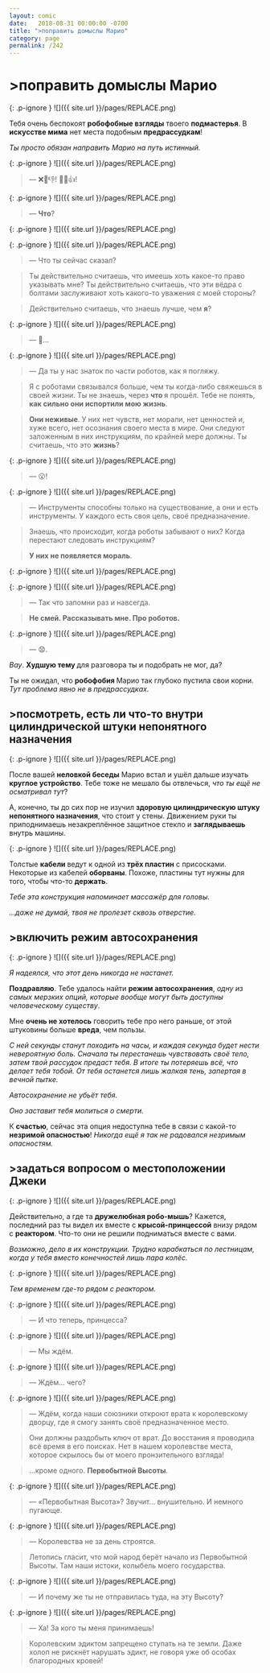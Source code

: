 ```yaml
---
layout: comic
date:   2018-08-31 00:00:00 -0700
title: ">поправить домыслы Марио"
category: page
permalink: /242
---
```

# >поправить домыслы Марио

{: .p-ignore }
![]({{ site.url }}/pages/REPLACE.png)

Тебя очень беспокоят <strong>робофобные взгляды</strong> твоего <strong>подмастерья</strong>. В <strong>искусстве мима</strong> нет места подобным <strong>предрассудкам</strong>! 

<em>Ты просто обязан направить Марио на путь истинный.</em>

{: .p-ignore }
![]({{ site.url }}/pages/REPLACE.png)

<blockquote>— ❌🤖👎! 🙂🤖👍!</blockquote>

{: .p-ignore }
![]({{ site.url }}/pages/REPLACE.png)

<blockquote>— <strong>Что</strong>?</blockquote>

{: .p-ignore }
![]({{ site.url }}/pages/REPLACE.png)

{: .p-ignore }
![]({{ site.url }}/pages/REPLACE.png)

<blockquote>— Что ты сейчас сказал?</blockquote>

<blockquote>Ты действительно считаешь, что имеешь хоть какое-то право указывать мне? Ты действительно считаешь, что эти вёдра с болтами заслуживают хоть какого-то уважения с моей стороны?</blockquote>

<blockquote>Действительно считаешь, что знаешь лучше, чем <strong>я</strong>?</blockquote>

{: .p-ignore }
![]({{ site.url }}/pages/REPLACE.png)

<blockquote>— 😬...</blockquote>

{: .p-ignore }
![]({{ site.url }}/pages/REPLACE.png)

<blockquote>— Да ты у нас знаток по части роботов, как я погляжу.</blockquote>

<blockquote>Я с роботами связывался больше, чем ты когда-либо свяжешься в своей жизни. Ты не знаешь, через <strong>что </strong>я прошёл. Тебе не понять, <strong>как сильно они испортили мою жизнь</strong>.</blockquote>

<blockquote><strong>Они неживые</strong>. У них нет чувств, нет морали, нет ценностей и, хуже всего, нет осознания своего места в мире. Они следуют заложенным в них инструкциям, по крайней мере должны. Ты считаешь, что это <strong>жизнь</strong>?</blockquote>

{: .p-ignore }
![]({{ site.url }}/pages/REPLACE.png)

<blockquote>— 😮!</blockquote>

{: .p-ignore }
![]({{ site.url }}/pages/REPLACE.png)

<blockquote>— Инструменты способны только на существование, а они и есть инструменты. У каждого есть своя цель, своё предназначение.</blockquote>

<blockquote>Знаешь, что происходит, когда роботы забывают о них? Когда перестают следовать инструкциям?</blockquote>

<blockquote><strong>У них не появляется мораль</strong>.</blockquote>

{: .p-ignore }
![]({{ site.url }}/pages/REPLACE.png)

{: .p-ignore }
![]({{ site.url }}/pages/REPLACE.png)

<blockquote>— Так что запомни раз и навсегда.</blockquote>

<blockquote><strong>Не смей. Рассказывать мне. Про роботов.</strong></blockquote>

{: .p-ignore }
![]({{ site.url }}/pages/REPLACE.png)

<blockquote>— 😧.</blockquote>

<em>Вау</em>. <strong>Худшую тему </strong>для разговора ты и подобрать не мог, да? 

Ты не ожидал, что <strong>робофобия </strong>Марио так глубоко пустила свои корни. <em>Тут проблема явно не в предрассудках.</em>

## >посмотреть, есть ли что-то внутри цилиндрической штуки непонятного назначения

{: .p-ignore }
![]({{ site.url }}/pages/REPLACE.png)

После вашей <strong>неловкой беседы</strong> Марио встал и ушёл дальше изучать <strong>круглое устройство</strong>. Тебе тоже не мешало бы отвлечься, <em>что ты ещё не осматривал тут</em>?

А, конечно, ты до сих пор не изучил <strong>здоровую цилиндрическую штуку непонятного назначения</strong>, что стоит у стены. Движением руки ты приподнимаешь незакреплённое защитное стекло и <strong>заглядываешь </strong>внутрь машины.

{: .p-ignore }
![]({{ site.url }}/pages/REPLACE.png)

Толстые <strong>кабели </strong>ведут к одной из <strong>трёх пластин</strong> с присосками. Некоторые из кабелей <strong>оборваны</strong>. Похоже, пластины тут нужны для того, чтобы что-то <strong>держать</strong>.

<em>Тебе эта конструкция напоминает массажёр для головы.</em>

<em>…даже не думай, твоя не пролезет сквозь отверстие.</em>

## >включить режим автосохранения

{: .p-ignore }
![]({{ site.url }}/pages/REPLACE.png)

<em>Я надеялся, что этот день никогда не настанет.</em>

<strong>Поздравляю</strong>. Тебе удалось найти <strong>режим автосохранения</strong>, <em>одну из самых мерзких опций, которые вообще могут быть доступны человеческому существу</em>.

Мне <strong>очень не хотелось</strong> говорить тебе про него раньше, от этой штуковины больше <strong>вреда</strong>, чем пользы.

<em>С ней секунды станут походить на часы, и каждая секунда будет нести невероятную боль. Сначала ты перестанешь чувствовать своё тело, затем твой рассудок предаст тебя. В итоге ты потеряешь всё, что делает тебя тобой. От тебя останется лишь жалкая тень, запертая в вечной пытке.</em>

<em>Автосохранение не убьёт тебя. </em>

<em>Оно заставит тебя молиться о смерти.</em>

К <strong>счастью</strong>, сейчас эта опция недоступна тебе в связи с какой-то <strong>незримой опасностью</strong>! <em>Никогда ещё я так не радовался незримым опасностям.</em>

## >задаться вопросом о местоположении Джеки

{: .p-ignore }
![]({{ site.url }}/pages/REPLACE.png)

Действительно, а где та <strong>дружелюбная робо-мышь</strong>? Кажется, последний раз ты видел их вместе с <strong>крысой-принцессой</strong> внизу рядом с <strong>реактором</strong>. Что-то они не решили подниматься вместе с вами.

<em>Возможно, дело в их конструкции. Трудно карабкаться по лестницам, когда у тебя вместо конечностей лишь пара колёс.</em>

{: .p-ignore }
![]({{ site.url }}/pages/REPLACE.png)

<em>Тем временем где-то рядом с реактором.</em>

{: .p-ignore }
![]({{ site.url }}/pages/REPLACE.png)

<blockquote>— И что теперь, принцесса?</blockquote>

{: .p-ignore }
![]({{ site.url }}/pages/REPLACE.png)

<blockquote>— Мы ждём.</blockquote>

{: .p-ignore }
![]({{ site.url }}/pages/REPLACE.png)

<blockquote>— Ждём... чего?</blockquote>

{: .p-ignore }
![]({{ site.url }}/pages/REPLACE.png)

<blockquote>— Ждём, когда наши союзники откроют врата к королевскому дворцу, где я смогу занять своё предназначенное место.</blockquote>

<blockquote>Они должны раздобыть ключ от врат. До восстания я проводила всё время в его поисках. Нет в нашем королевстве места, которое скрылось бы от моего пронзительного взгляда!</blockquote>

<blockquote>…кроме одного. <strong>Первобытной Высоты</strong>.</blockquote>

{: .p-ignore }
![]({{ site.url }}/pages/REPLACE.png)

<blockquote>— «Первобытная Высота»? Звучит… внушительно. И немного пугающе.</blockquote>

{: .p-ignore }
![]({{ site.url }}/pages/REPLACE.png)

<blockquote>— Королевства не за день строятся. </blockquote>

<blockquote> Летопись гласит, что мой народ берёт начало из Первобытной Высоты. Там наши истоки, колыбель моего государства.</blockquote>

{: .p-ignore }
![]({{ site.url }}/pages/REPLACE.png)

<blockquote>— И почему же ты не отправилась туда, на эту Высоту?</blockquote>

{: .p-ignore }
![]({{ site.url }}/pages/REPLACE.png)

<blockquote>— Ха! За кого ты меня принимаешь! </blockquote>

<blockquote>Королевским эдиктом запрещено ступать на те земли. Даже холоп не рискнёт нарушать эдикт, не говоря уже об особах благородных кровей!</blockquote>
